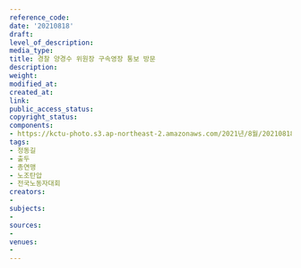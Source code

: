 ```yaml
---
reference_code: 
date: '20210818'
draft: 
level_of_description: 
media_type: 
title: 경찰 양경수 위원장 구속영장 통보 방문
description: 
weight: 
modified_at: 
created_at: 
link: 
public_access_status: 
copyright_status: 
components:
- https://kctu-photo.s3.ap-northeast-2.amazonaws.com/2021년/8월/20210818-경찰+양경수+위원장+구속영장+통보+방문_정동길_출두_총연맹_노조탄압_전국노동자대회/_1D20349.jpg
tags:
- 정동길
- 출두
- 총연맹
- 노조탄압
- 전국노동자대회
creators:
- 
subjects:
- 
sources:
- 
venues:
- 
---
```

